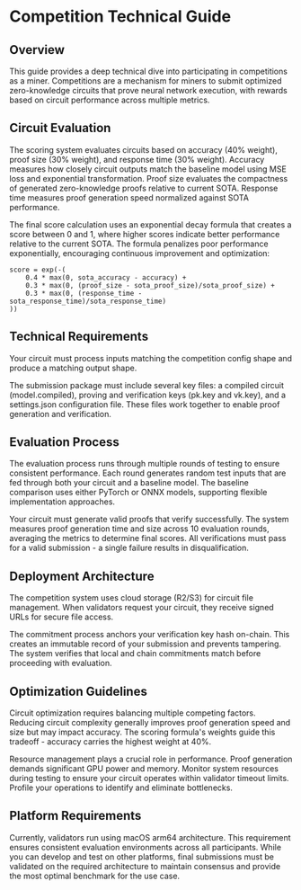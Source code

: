 # Competition Technical Guide

## Overview

This guide provides a deep technical dive into participating in competitions as a miner. Competitions are a mechanism for miners to submit optimized zero-knowledge circuits that prove neural network execution, with rewards based on circuit performance across multiple metrics.

## Circuit Evaluation

The scoring system evaluates circuits based on accuracy (40% weight), proof size (30% weight), and response time (30% weight). Accuracy measures how closely circuit outputs match the baseline model using MSE loss and exponential transformation. Proof size evaluates the compactness of generated zero-knowledge proofs relative to current SOTA. Response time measures proof generation speed normalized against SOTA performance.

The final score calculation uses an exponential decay formula that creates a score between 0 and 1, where higher scores indicate better performance relative to the current SOTA. The formula penalizes poor performance exponentially, encouraging continuous improvement and optimization:

```
score = exp(-(
    0.4 * max(0, sota_accuracy - accuracy) +
    0.3 * max(0, (proof_size - sota_proof_size)/sota_proof_size) +
    0.3 * max(0, (response_time - sota_response_time)/sota_response_time)
))
```

## Technical Requirements

Your circuit must process inputs matching the competition config shape and produce a matching output shape.

The submission package must include several key files: a compiled circuit (model.compiled), proving and verification keys (pk.key and vk.key), and a settings.json configuration file. These files work together to enable proof generation and verification.

## Evaluation Process

The evaluation process runs through multiple rounds of testing to ensure consistent performance. Each round generates random test inputs that are fed through both your circuit and a baseline model. The baseline comparison uses either PyTorch or ONNX models, supporting flexible implementation approaches.

Your circuit must generate valid proofs that verify successfully. The system measures proof generation time and size across 10 evaluation rounds, averaging the metrics to determine final scores. All verifications must pass for a valid submission - a single failure results in disqualification.

## Deployment Architecture

The competition system uses cloud storage (R2/S3) for circuit file management. When validators request your circuit, they receive signed URLs for secure file access.

The commitment process anchors your verification key hash on-chain. This creates an immutable record of your submission and prevents tampering. The system verifies that local and chain commitments match before proceeding with evaluation.

## Optimization Guidelines

Circuit optimization requires balancing multiple competing factors. Reducing circuit complexity generally improves proof generation speed and size but may impact accuracy. The scoring formula's weights guide this tradeoff - accuracy carries the highest weight at 40%.

Resource management plays a crucial role in performance. Proof generation demands significant GPU power and memory. Monitor system resources during testing to ensure your circuit operates within validator timeout limits. Profile your operations to identify and eliminate bottlenecks.

## Platform Requirements

Currently, validators run using macOS arm64 architecture. This requirement ensures consistent evaluation environments across all participants. While you can develop and test on other platforms, final submissions must be validated on the required architecture to maintain consensus and provide the most optimal benchmark for the use case.
